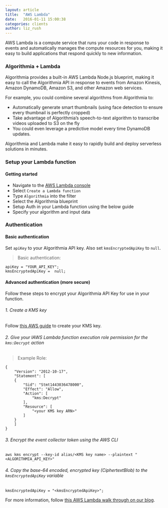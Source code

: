 ```yaml
---
layout: article
title:  "AWS Lambda"
date:   2016-01-11 15:00:38
categories: clients
author: liz_rush
---
```


AWS Lambda is a compute service that runs your code in response to events and automatically manages the compute resources for you, making it easy to build applications that respond quickly to new information.

### Algorithmia + Lambda

Algorithmia provides a built-in AWS Lambda Node.js blueprint, making it easy to call the Algorithmia API in response to events from Amazon Kinesis, Amazon DynamoDB, Amazon S3, and other Amazon web services.

For example, you could combine several algorithms from Algorithmia to:

* Automatically generate smart thumbnails (using face detection to ensure every thumbnail is perfectly cropped)
* Take advantage of Algorithmia’s speech-to-text algorithm to transcribe videos uploaded to S3 on the fly
* You could even leverage a predictive model every time DynamoDB updates.

Algorithmia and Lambda make it easy to rapidly build and deploy serverless solutions in minutes.

### Setup your Lambda function

#### Getting started

* Navigate to the [AWS Lambda console](https://console.aws.amazon.com/lambda/home)
* Select `Create a Lambda function`
* Type `Algorithmia` into the filter
* Select the Algorithmia blueprint
* Setup Auth in your Lambda function using the below guide
* Specify your algorithm and input data

### Authentication

#### Basic authentication

Set `apiKey` to your Algorithmia API key.
Also set `kmsEncryptedApiKey` to `null`.

> Basic authentication:

```
apiKey = "YOUR_API_KEY";
kmsEncryptedApiKey =  null;
```

#### Advanced authentication (more secure)

Follow these steps to encrypt your Algorithmia API Key for use in your function.

###### 1. Create a KMS key

Follow [this AWS guide](http://docs.aws.amazon.com/kms/latest/developerguide/create-keys.html) to create your KMS key.

###### 2. Give your lAWS Lambda function execution role permission for the `kms:Decrypt` action

> Example Role:

```
{
    "Version": "2012-10-17",
    "Statement": [
    {
        "Sid": "Stmt1443036478000",
        "Effect": "Allow",
        "Action": [
            "kms:Decrypt"
        ],
        "Resource": [
            "<your KMS key ARN>"
        ]
    }
    ]
}
```

###### 3. Encrypt the event collector token using the AWS CLI

`aws kms encrypt --key-id alias/<KMS key name> --plaintext "<ALGORITHMIA_API_KEY>"`

###### 4. Copy the base-64 encoded, encrypted key (CiphertextBlob) to the `kmsEncryptedApiKey` variable

`kmsEncryptedApiKey = "<kmsEncryptedApiKey>";`

For more information, follow [this AWS Lambda walk through on our blog](http://blog.algorithmia.com/post/133832621114/get-started-building-intelligent-serverless-apps).